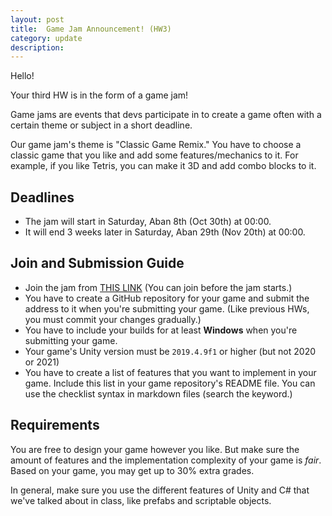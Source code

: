 ```yaml
---
layout: post
title:  Game Jam Announcement! (HW3)
category: update 
description: 
---
```


Hello!

Your third HW is in the form of a game jam! 

Game jams are events that devs participate in to create a game often with a certain theme or subject in a short deadline.

Our game jam's theme is "Classic Game Remix." You have to choose a classic game that you like and add some features/mechanics to it. For example, if you like Tetris, you can make it 3D and add combo blocks to it.

## Deadlines

- The jam will start in Saturday, Aban 8th (Oct 30th) at 00:00.
- It will end 3 weeks later in Saturday, Aban 29th (Nov 20th) at 00:00.

## Join and Submission Guide

- Join the jam from [THIS LINK](https://itch.io/jam/classic-games-remix) (You can join before the jam starts.)
- You have to create a GitHub repository for your game and submit the address to it when you're submitting your game. (Like previous HWs, you must commit your changes gradually.)
- You have to include your builds for at least **Windows** when you're submitting your game.
- Your game's Unity version must be `2019.4.9f1` or higher (but not 2020 or 2021)
- You have to create a list of features that you want to implement in your game. Include this list in your game repository's README file. You can use the checklist syntax in markdown files (search the keyword.)

## Requirements

You are free to design your game however you like. But make sure the amount of features and the implementation complexity of your game is _fair_. Based on your game, you may get up to 30% extra grades.

In general, make sure you use the different features of Unity and C# that we've talked about in class, like prefabs and scriptable objects.